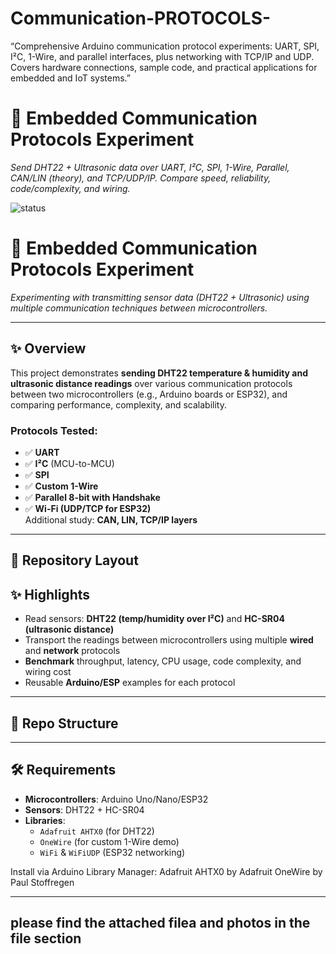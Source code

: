 # Communication-PROTOCOLS-
“Comprehensive Arduino communication protocol experiments: UART, SPI, I²C, 1-Wire, and parallel interfaces, plus networking with TCP/IP and UDP. Covers hardware connections, sample code, and practical applications for embedded and IoT systems.”
# 📡 Embedded Communication Protocols Experiment
_Send DHT22 + Ultrasonic data over UART, I²C, SPI, 1-Wire, Parallel, CAN/LIN (theory), and TCP/UDP/IP. Compare speed, reliability, code/complexity, and wiring._

![status](https://img.shields.io/badge/status-active-brightgreen) 
# 📡 Embedded Communication Protocols Experiment  
_Experimenting with transmitting sensor data (DHT22 + Ultrasonic) using multiple communication techniques between microcontrollers._

---

## ✨ Overview  
This project demonstrates **sending DHT22 temperature & humidity and ultrasonic distance readings** over various communication protocols between two microcontrollers (e.g., Arduino boards or ESP32), and comparing performance, complexity, and scalability.

### Protocols Tested:
- ✅ **UART**
- ✅ **I²C** (MCU-to-MCU)
- ✅ **SPI**
- ✅ **Custom 1-Wire**
- ✅ **Parallel 8-bit with Handshake**
- ✅ **Wi-Fi (UDP/TCP for ESP32)**  
Additional study: **CAN, LIN, TCP/IP layers**

---

## 📂 Repository Layout  


## ✨ Highlights
- Read sensors: **DHT22 (temp/humidity over I²C)** and **HC-SR04 (ultrasonic distance)**
- Transport the readings between microcontrollers using multiple **wired** and **network** protocols
- **Benchmark** throughput, latency, CPU usage, code complexity, and wiring cost
- Reusable **Arduino/ESP** examples for each protocol

---

## 📁 Repo Structure


---

## 🛠 Requirements
- **Microcontrollers**: Arduino Uno/Nano/ESP32
- **Sensors**: DHT22 + HC-SR04
- **Libraries**:
  - `Adafruit AHTX0` (for DHT22)
  - `OneWire` (for custom 1-Wire demo)
  - `WiFi` & `WiFiUDP` (ESP32 networking)

Install via Arduino Library Manager:
Adafruit AHTX0 by Adafruit
OneWire by Paul Stoffregen


---

## please find the attached filea and photos in the file section ##




